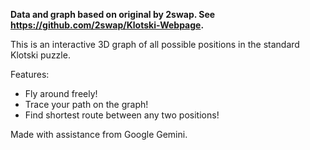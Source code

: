 **Data and graph based on original by 2swap. See https://github.com/2swap/Klotski-Webpage.**

This is an interactive 3D graph of all possible positions in the standard Klotski puzzle.

Features:
- Fly around freely!
- Trace your path on the graph!
- Find shortest route between any two positions!

Made with assistance from Google Gemini.
